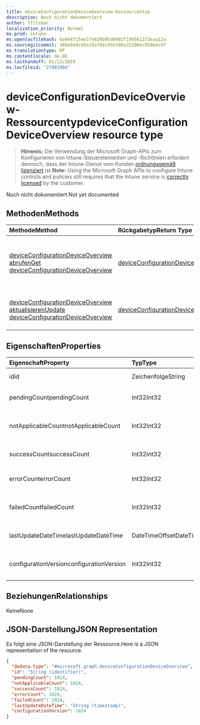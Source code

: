 ```yaml
---
title: deviceConfigurationDeviceOverview-Ressourcentyp
description: Noch nicht dokumentiert
author: tfitzmac
localization_priority: Normal
ms.prod: intune
ms.openlocfilehash: 0a9447154e1fe829b95d6902f199561272eaa12a
ms.sourcegitcommit: 36be044c89a19af84c93e586e22200ec919e4c9f
ms.translationtype: MT
ms.contentlocale: de-DE
ms.lasthandoff: 01/12/2019
ms.locfileid: "27981966"
---
```

# <a name="deviceconfigurationdeviceoverview-resource-type"></a><span data-ttu-id="1b0b4-103">deviceConfigurationDeviceOverview-Ressourcentyp</span><span class="sxs-lookup"><span data-stu-id="1b0b4-103">deviceConfigurationDeviceOverview resource type</span></span>

> <span data-ttu-id="1b0b4-104">**Hinweis:** Die Verwendung der Microsoft Graph-APIs zum Konfigurieren von Intune-Steuerelementen und -Richtlinien erfordert dennoch, dass der Intune-Dienst vom Kunden [ordnungsgemäß lizenziert](https://go.microsoft.com/fwlink/?linkid=839381) ist.</span><span class="sxs-lookup"><span data-stu-id="1b0b4-104">**Note:** Using the Microsoft Graph APIs to configure Intune controls and policies still requires that the Intune service is [correctly licensed](https://go.microsoft.com/fwlink/?linkid=839381) by the customer.</span></span>

<span data-ttu-id="1b0b4-105">Noch nicht dokumentiert.</span><span class="sxs-lookup"><span data-stu-id="1b0b4-105">Not yet documented</span></span>
## <a name="methods"></a><span data-ttu-id="1b0b4-106">Methoden</span><span class="sxs-lookup"><span data-stu-id="1b0b4-106">Methods</span></span>
|<span data-ttu-id="1b0b4-107">Methode</span><span class="sxs-lookup"><span data-stu-id="1b0b4-107">Method</span></span>|<span data-ttu-id="1b0b4-108">Rückgabetyp</span><span class="sxs-lookup"><span data-stu-id="1b0b4-108">Return Type</span></span>|<span data-ttu-id="1b0b4-109">Beschreibung</span><span class="sxs-lookup"><span data-stu-id="1b0b4-109">Description</span></span>|
|:---|:---|:---|
|[<span data-ttu-id="1b0b4-110">deviceConfigurationDeviceOverview abrufen</span><span class="sxs-lookup"><span data-stu-id="1b0b4-110">Get deviceConfigurationDeviceOverview</span></span>](../api/intune-deviceconfig-deviceconfigurationdeviceoverview-get.md)|[<span data-ttu-id="1b0b4-111">deviceConfigurationDeviceOverview</span><span class="sxs-lookup"><span data-stu-id="1b0b4-111">deviceConfigurationDeviceOverview</span></span>](../resources/intune-deviceconfig-deviceconfigurationdeviceoverview.md)|<span data-ttu-id="1b0b4-112">Lesen von Eigenschaften und Beziehungen des [deviceConfigurationDeviceOverview](../resources/intune-deviceconfig-deviceconfigurationdeviceoverview.md)-Objekts.</span><span class="sxs-lookup"><span data-stu-id="1b0b4-112">Read properties and relationships of the [deviceConfigurationDeviceOverview](../resources/intune-deviceconfig-deviceconfigurationdeviceoverview.md) object.</span></span>|
|[<span data-ttu-id="1b0b4-113">deviceConfigurationDeviceOverview aktualisieren</span><span class="sxs-lookup"><span data-stu-id="1b0b4-113">Update deviceConfigurationDeviceOverview</span></span>](../api/intune-deviceconfig-deviceconfigurationdeviceoverview-update.md)|[<span data-ttu-id="1b0b4-114">deviceConfigurationDeviceOverview</span><span class="sxs-lookup"><span data-stu-id="1b0b4-114">deviceConfigurationDeviceOverview</span></span>](../resources/intune-deviceconfig-deviceconfigurationdeviceoverview.md)|<span data-ttu-id="1b0b4-115">Aktualisieren der Eigenschaften eines [deviceConfigurationDeviceOverview](../resources/intune-deviceconfig-deviceconfigurationdeviceoverview.md)-Objekts.</span><span class="sxs-lookup"><span data-stu-id="1b0b4-115">Update the properties of a [deviceConfigurationDeviceOverview](../resources/intune-deviceconfig-deviceconfigurationdeviceoverview.md) object.</span></span>|

## <a name="properties"></a><span data-ttu-id="1b0b4-116">Eigenschaften</span><span class="sxs-lookup"><span data-stu-id="1b0b4-116">Properties</span></span>
|<span data-ttu-id="1b0b4-117">Eigenschaft</span><span class="sxs-lookup"><span data-stu-id="1b0b4-117">Property</span></span>|<span data-ttu-id="1b0b4-118">Typ</span><span class="sxs-lookup"><span data-stu-id="1b0b4-118">Type</span></span>|<span data-ttu-id="1b0b4-119">Beschreibung</span><span class="sxs-lookup"><span data-stu-id="1b0b4-119">Description</span></span>|
|:---|:---|:---|
|<span data-ttu-id="1b0b4-120">id</span><span class="sxs-lookup"><span data-stu-id="1b0b4-120">id</span></span>|<span data-ttu-id="1b0b4-121">Zeichenfolge</span><span class="sxs-lookup"><span data-stu-id="1b0b4-121">String</span></span>|<span data-ttu-id="1b0b4-122">Schlüssel der Entität</span><span class="sxs-lookup"><span data-stu-id="1b0b4-122">Key of the entity.</span></span>|
|<span data-ttu-id="1b0b4-123">pendingCount</span><span class="sxs-lookup"><span data-stu-id="1b0b4-123">pendingCount</span></span>|<span data-ttu-id="1b0b4-124">Int32</span><span class="sxs-lookup"><span data-stu-id="1b0b4-124">Int32</span></span>|<span data-ttu-id="1b0b4-125">Anzahl der ausstehenden Geräte</span><span class="sxs-lookup"><span data-stu-id="1b0b4-125">Number of pending devices</span></span>|
|<span data-ttu-id="1b0b4-126">notApplicableCount</span><span class="sxs-lookup"><span data-stu-id="1b0b4-126">notApplicableCount</span></span>|<span data-ttu-id="1b0b4-127">Int32</span><span class="sxs-lookup"><span data-stu-id="1b0b4-127">Int32</span></span>|<span data-ttu-id="1b0b4-128">Anzahl der ausgenommenen Geräte</span><span class="sxs-lookup"><span data-stu-id="1b0b4-128">Number of not applicable devices</span></span>|
|<span data-ttu-id="1b0b4-129">successCount</span><span class="sxs-lookup"><span data-stu-id="1b0b4-129">successCount</span></span>|<span data-ttu-id="1b0b4-130">Int32</span><span class="sxs-lookup"><span data-stu-id="1b0b4-130">Int32</span></span>|<span data-ttu-id="1b0b4-131">Anzahl der erfolgreichen Geräte</span><span class="sxs-lookup"><span data-stu-id="1b0b4-131">Number of succeeded devices</span></span>|
|<span data-ttu-id="1b0b4-132">errorCount</span><span class="sxs-lookup"><span data-stu-id="1b0b4-132">errorCount</span></span>|<span data-ttu-id="1b0b4-133">Int32</span><span class="sxs-lookup"><span data-stu-id="1b0b4-133">Int32</span></span>|<span data-ttu-id="1b0b4-134">Anzahl der fehlerhaften Geräte</span><span class="sxs-lookup"><span data-stu-id="1b0b4-134">Number of error devices</span></span>|
|<span data-ttu-id="1b0b4-135">failedCount</span><span class="sxs-lookup"><span data-stu-id="1b0b4-135">failedCount</span></span>|<span data-ttu-id="1b0b4-136">Int32</span><span class="sxs-lookup"><span data-stu-id="1b0b4-136">Int32</span></span>|<span data-ttu-id="1b0b4-137">Anzahl der fehlgeschlagenen Geräte</span><span class="sxs-lookup"><span data-stu-id="1b0b4-137">Number of failed devices</span></span>|
|<span data-ttu-id="1b0b4-138">lastUpdateDateTime</span><span class="sxs-lookup"><span data-stu-id="1b0b4-138">lastUpdateDateTime</span></span>|<span data-ttu-id="1b0b4-139">DateTimeOffset</span><span class="sxs-lookup"><span data-stu-id="1b0b4-139">DateTimeOffset</span></span>|<span data-ttu-id="1b0b4-140">Datum und Uhrzeit der letzten Aktualisierung</span><span class="sxs-lookup"><span data-stu-id="1b0b4-140">Last update time</span></span>|
|<span data-ttu-id="1b0b4-141">configurationVersion</span><span class="sxs-lookup"><span data-stu-id="1b0b4-141">configurationVersion</span></span>|<span data-ttu-id="1b0b4-142">Int32</span><span class="sxs-lookup"><span data-stu-id="1b0b4-142">Int32</span></span>|<span data-ttu-id="1b0b4-143">Version der Richtlinie für diese Übersicht</span><span class="sxs-lookup"><span data-stu-id="1b0b4-143">Version of the policy for that overview</span></span>|

## <a name="relationships"></a><span data-ttu-id="1b0b4-144">Beziehungen</span><span class="sxs-lookup"><span data-stu-id="1b0b4-144">Relationships</span></span>
<span data-ttu-id="1b0b4-145">Keine</span><span class="sxs-lookup"><span data-stu-id="1b0b4-145">None</span></span>
## <a name="json-representation"></a><span data-ttu-id="1b0b4-146">JSON-Darstellung</span><span class="sxs-lookup"><span data-stu-id="1b0b4-146">JSON Representation</span></span>
<span data-ttu-id="1b0b4-147">Es folgt eine JSON-Darstellung der Ressource.</span><span class="sxs-lookup"><span data-stu-id="1b0b4-147">Here is a JSON representation of the resource.</span></span>
<!-- {
  "blockType": "resource",
  "keyProperty": "id",
  "@odata.type": "microsoft.graph.deviceConfigurationDeviceOverview"
}
-->
``` json
{
  "@odata.type": "#microsoft.graph.deviceConfigurationDeviceOverview",
  "id": "String (identifier)",
  "pendingCount": 1024,
  "notApplicableCount": 1024,
  "successCount": 1024,
  "errorCount": 1024,
  "failedCount": 1024,
  "lastUpdateDateTime": "String (timestamp)",
  "configurationVersion": 1024
}
```



